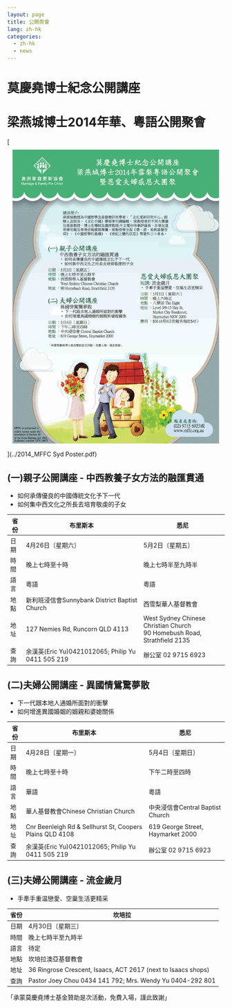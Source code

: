 ```yaml
---  
layout: page  
title: 公開聚會  
lang: zh-hk  
categories:   
  - zh-hk  
  - news  
---  
```

  
莫慶堯博士紀念公開講座  
======================
梁燕城博士2014年華、粵語公開聚會  
================================
[<img class="img-responsive" src="../2014_MFFC Syd Poster.jpg">](../2014_MFFC Syd Poster.pdf)
  
(一)親子公開講座 - 中西教養子女方法的融匯貫通    
---------------------------------------------
* 如何承傳優良的中國傳統文化予下一代    
* 如何集中西文化之所長去培育敬虔的子女      

<!--  
|省份|布里斯本|悉尼|  
--- | --- | ---    
|日期|4月26日〔星期六〕|5月2日〔星期五〕|    
|時間|晚上六時正       |晚上七時半至九時半|     
|語言|粵語             |粵語|     
|地點|詳情留意本會網站|西雪梨華人基督教會|    
|地址||West Sydney Chinese Christian Church <br> 90 Homebush Road, Strathfield 2135|    
-->

<table class="table"><thead>
<tr>
<th>省份</th>
<th>布里斯本</th>
<th>悉尼</th>
</tr>
</thead><tbody>
<tr>
<td>日期</td>
<td>4月26日〔星期六〕</td>
<td>5月2日〔星期五〕</td>
</tr>
<tr>
<td>時間</td>
<td>晚上七時至十時</td>
<td>晚上七時半至九時半</td>
</tr>
<tr>
<td>語言</td>
<td>粵語</td>
<td>粵語</td>
</tr>
<tr>
<td>地點</td>
<td>新利班浸信會Sunnybank District Baptist Church</td>
<td>西雪梨華人基督教會</td>
</tr>
<tr>
<td>地址</td>
<td>127 Nemies Rd, Runcorn QLD 4113</td>
<td>West Sydney Chinese Christian Church <br> 90 Homebush Road,
Strathfield 2135</td>
</tr>
<tr>
<td>查詢</td>
<td>余漢英(Eric Yu)0421012065; Philip Yu 0411 505 219</td>
<td>辦公室 02 9715 6923</td>
</tr>
</tbody></table>  
                    
  
  
(二)夫婦公開講座 - 異國情鴛驚夢散
---------------------------------    
* 下一代跟本地人通婚所面對的衝擊    
* 如何增進異國婚姻的姻親和婆媳關係    

<!--  
|省份|布里斯本|悉尼  |  
|--- | --- | ---    |  
|日期|4月28日〔星期一〕|5月4日〔星期日〕  |  
|時間|晚上|下午二時至四時  |  
|語言|華語|粵語 |  
|地點|詳情留意本會網站|中央浸信會Central Baptist Church  |  
|地址||619 George Street, Haymarket 2000|    
-->

<table class="table"><thead>
<tr>
<th>省份</th>
<th>布里斯本</th>
<th>悉尼</th>
</tr>
</thead><tbody>
<tr>
<td>日期</td>
<td>4月28日〔星期一〕</td>
<td>5月4日〔星期日〕</td>
</tr>
<tr>
<td>時間</td>
<td>晚上七時至十時</td>
<td>下午二時至四時</td>
</tr>
<tr>
<td>語言</td>
<td>華語</td>
<td>粵語</td>
</tr>
<tr>
<td>地點</td>
<td>華人基督教會Chinese Christian Church</td>
<td>中央浸信會Central Baptist Church</td>
</tr>
<tr>
<td>地址</td>
<td>Cnr Beenleigh Rd & Sellhurst St, Coopers Plains   QLD 4108</td>
<td>619 George Street, Haymarket 2000</td>
</tr>
<tr>
<td>查詢</td>
<td>余漢英(Eric Yu)0421012065; Philip Yu 0411 505 219</td>
<td>辦公室 02 9715 6923</td>
</tr>
</tbody></table> 
  
(三)夫婦公開講座 - 流金歲月  
-----------------------------
* 手牽手重温戀愛、空巢生活更精采    

<!--
|省份|坎培拉|  
|----|------|    
|日期|4月30日〔星期三〕|    
|時間|晚上七時半至九時半|    
|語言|待定|    
|地點|坎培拉澳亞基督教會|  
|地址 | 36 Ringrose Crescent, Isaacs, ACT 2617 (next to Isaacs shops)|  
|查詢  |  Pastor Joey Chou 0434 141 792   Mrs. Wendy Yu  0404-292 801 |      
-->

<table class="table"><thead>
<tr>
<th>省份</th>
<th>坎培拉</th>
</tr>
</thead><tbody>
<tr>
<td>日期</td>
<td>4月30日〔星期三〕</td>
</tr>
<tr>
<td>時間</td>
<td>晚上七時半至九時半</td>
</tr>
<tr>
<td>語言</td>
<td>待定</td>
</tr>
<tr>
<td>地點</td>
<td>坎培拉澳亞基督教會</td>
</tr>
<tr>
<td>地址</td>
<td>36 Ringrose Crescent, Isaacs, ACT 2617 (next to Isaacs shops)</td>
</tr>
<tr>
<td>查詢</td>
<td>Pastor Joey Chou 0434 141 792;   Mrs. Wendy Yu  0404-292 801</td>
</tr>
</tbody></table>

  
「承蒙莫慶堯博士基金贊助是次活動，免費入場，謹此致謝」  
  
